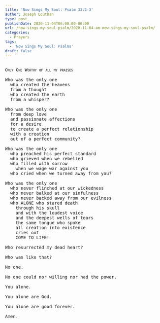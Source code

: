 ```yaml
---
title: 'Now Sings My Soul: Psalm 33:2-3'
author: Joseph Louthan
type: post
publishDate: 2020-11-04T06:00:00-06:00
url: /now-sings-my-soul-psalm/2020-11-04-am-now-sings-my-soul-psalm/
categories:
  - Prayers
tags:
  - 'Now Sings My Soul: Psalms'
draft: false
---
```

<pre>
<div style="font-variant: small-caps;">
Only One Worthy of all my praises
</div>
Who was the only one
  who created the heavens
  from a thought
  who created the earth
  from a whisper?

Who was the only one
  from deep love
  and passionate affections
  for a desire
  to create a perfect relationship
  with a creation
  out of a perfect community?

Who was the only one
  who preached his perfect standard
  who grieved when we rebelled
  who filled with sorrow
    when we wage war against you
  who cried when we turned away from you?

Who was the only one
  who never flinched at our wickedness
  who never balked at our sinfulness
  who never backed away from our evilness
  who ALONE who stared death
    through his skull
    and with the loudest voice
    and the deepest wells of tears
    the same tongue who spoke
    all creation into existence
    cries out
    COME TO LIFE!

Who resurrected my dead heart?

Who was like that?

No one.

No one could nor willing nor had the power.

You alone.

You alone are God.

You alone are good forever.

Amen.
</pre>